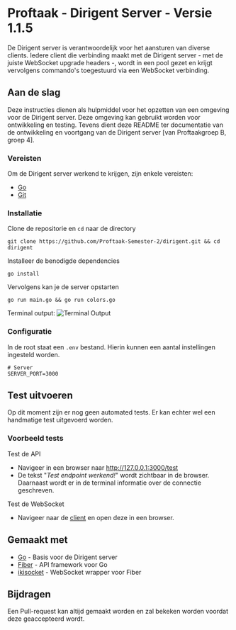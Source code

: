 # Proftaak - Dirigent Server - Versie 1.1.5

De Dirigent server is verantwoordelijk voor het aansturen van diverse clients. Iedere client die verbinding maakt met de Dirigent server - met de juiste WebSocket upgrade headers -, wordt in een pool gezet en krijgt vervolgens commando's toegestuurd via een WebSocket verbinding.

## Aan de slag

Deze instructies dienen als hulpmiddel voor het opzetten van een omgeving voor de Dirigent server. Deze omgeving kan gebruikt worden voor ontwikkeling en testing. Tevens dient deze README ter documentatie van de ontwikkeling en voortgang van de Dirigent server [van Proftaakgroep B, groep 4].

### Vereisten

Om de Dirigent server werkend te krijgen, zijn enkele vereisten: 
- [Go](https://go.dev/doc/install)
- [Git](https://git-scm.com/downloads)

### Installatie

Clone de repositorie en `cd` naar de directory
```
git clone https://github.com/Proftaak-Semester-2/dirigent.git && cd dirigent
```

Installeer de benodigde dependencies
```
go install
```

Vervolgens kan je de server opstarten
```
go run main.go && go run colors.go
```
Terminal output: 
![Terminal Output](https://github.com/Proftaak-Semester-2/dirigent/blob/main/assets/test_output.png?raw=true)

### Configuratie
In de root staat een `.env` bestand. Hierin kunnen een aantal instellingen ingesteld worden.

```shell
# Server
SERVER_PORT=3000
```

## Test uitvoeren

Op dit moment zijn er nog geen automated tests. Er kan echter wel een handmatige test uitgevoerd worden.

### Voorbeeld tests
Test de API

- Navigeer in een browser naar http://127.0.0.1:3000/test
- De tekst "*Test endpoint werkend!*" wordt zichtbaar in de browser. Daarnaast wordt er in de terminal informatie over de connectie geschreven.

Test de WebSocket

- Navigeer naar de [client](/tests/client.html) en open deze in een browser.

## Gemaakt met

- [Go](https://go.dev/) - Basis voor de Dirigent server
- [Fiber](https://gofiber.io/) - API framework voor Go 
- [ikisocket](https://github.com/antoniodipinto/ikisocket) - WebSocket wrapper voor Fiber

## Bijdragen

Een Pull-request kan altijd gemaakt worden en zal bekeken worden voordat deze geaccepteerd wordt.
